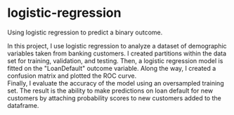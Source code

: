 # logistic-regression
Using logistic regression to predict a binary outcome.

In this project, I use logistic regression to analyze a dataset of demographic variables taken from banking customers.  I created partitions within the data set for training, validation, and testing.
Then, a logistic regression model is fitted on the "LoanDefault" outcome variable.  Along the way, I created a confusion matrix and plotted the ROC curve.  
Finally, I evaluate the accuracy of the model using an oversampled training set.  The result is the ability to make predictions on loan default for new customers by attaching probability scores to 
new customers added to the dataframe.
